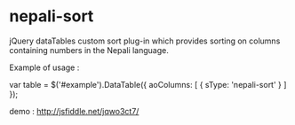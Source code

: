 nepali-sort
===========

jQuery dataTables custom sort plug-in which provides sorting on columns containing numbers in the Nepali language.

Example of usage :

var table = $('#example').DataTable({
    aoColumns: [
      { sType: 'nepali-sort' }
    ]
});

demo : http://jsfiddle.net/jqwo3ct7/
